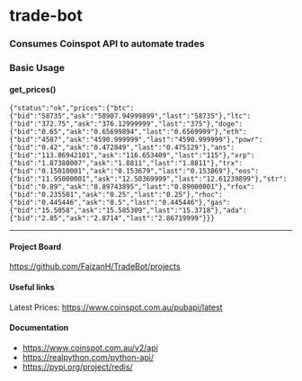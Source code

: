 # trade-bot
### Consumes Coinspot API to automate trades

### Basic Usage
#### get_prices()
    {"status":"ok","prices":{"btc":{"bid":"58735","ask":"58907.94999899","last":"58735"},"ltc":{"bid":"372.75","ask":"376.12999999","last":"375"},"doge":{"bid":"0.65","ask":"0.65699894","last":"0.6569999"},"eth":{"bid":"4587","ask":"4590.999999","last":"4590.999999"},"powr":{"bid":"0.42","ask":"0.472849","last":"0.475129"},"ans":{"bid":"113.86942101","ask":"116.653409","last":"115"},"xrp":{"bid":"1.87380007","ask":"1.8811","last":"1.8811"},"trx":{"bid":"0.15010001","ask":"0.153679","last":"0.153869"},"eos":{"bid":"11.95000001","ask":"12.50369999","last":"12.61239899"},"str":{"bid":"0.89","ask":"0.89743895","last":"0.89000001"},"rfox":{"bid":"0.235501","ask":"0.25","last":"0.25"},"rhoc":{"bid":"0.445446","ask":"0.5","last":"0.445446"},"gas":{"bid":"15.5058","ask":"15.585309","last":"15.3718"},"ada":{"bid":"2.85","ask":"2.8714","last":"2.86719999"}}}

------------
#### Project Board
https://github.com/FaizanH/TradeBot/projects
#### Useful links
Latest Prices: https://www.coinspot.com.au/pubapi/latest
  
#### Documentation
- https://www.coinspot.com.au/v2/api
- https://realpython.com/python-api/
- https://pypi.org/project/redis/
